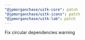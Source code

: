 ```yaml
---
"@jpmorganchase/uitk-core": patch
"@jpmorganchase/uitk-icons": patch
"@jpmorganchase/uitk-lab": patch
---
```


Fix circular dependencies warning
